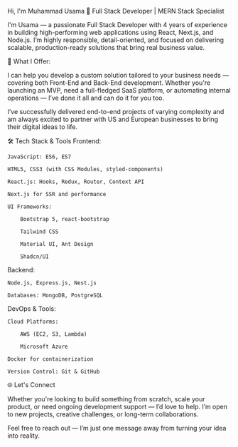 Hi, I'm Muhammad Usama 👋
Full Stack Developer | MERN Stack Specialist

I'm Usama — a passionate Full Stack Developer with 4 years of experience in building high-performing web applications using React, Next.js, and Node.js. I’m highly responsible, detail-oriented, and focused on delivering scalable, production-ready solutions that bring real business value.

💼 What I Offer:

I can help you develop a custom solution tailored to your business needs — covering both Front-End and Back-End development. Whether you're launching an MVP, need a full-fledged SaaS platform, or automating internal operations — I’ve done it all and can do it for you too.

I’ve successfully delivered end-to-end projects of varying complexity and am always excited to partner with US and European businesses to bring their digital ideas to life.

🛠️ Tech Stack & Tools
Frontend:

    JavaScript: ES6, ES7

    HTML5, CSS3 (with CSS Modules, styled-components)

    React.js: Hooks, Redux, Router, Context API

    Next.js for SSR and performance

    UI Frameworks:

        Bootstrap 5, react-bootstrap

        Tailwind CSS

        Material UI, Ant Design

        Shadcn/UI

Backend:

    Node.js, Express.js, Nest.js

    Databases: MongoDB, PostgreSQL

DevOps & Tools:

    Cloud Platforms:

        AWS (EC2, S3, Lambda)

        Microsoft Azure

    Docker for containerization

    Version Control: Git & GitHub

🌐 Let's Connect

Whether you're looking to build something from scratch, scale your product, or need ongoing development support — I’d love to help. I’m open to new projects, creative challenges, or long-term collaborations.

Feel free to reach out — I’m just one message away from turning your idea into reality.

